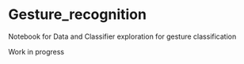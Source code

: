 # Gesture_recognition

Notebook for Data and Classifier exploration for gesture classification

Work in progress
